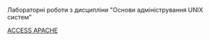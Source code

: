 Лабораторні роботи з дисципліни "Основи адміністрування UNIX систем"


[ACCESS APACHE]({{TRAFFIC_HOST1_80}})
